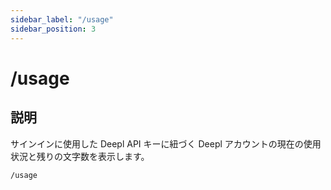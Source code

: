 ```yaml
---
sidebar_label: "/usage"
sidebar_position: 3
---
```


# /usage

## 説明

サインインに使用した Deepl API キーに紐づく Deepl アカウントの現在の使用状況と残りの文字数を表示します。

```command
/usage
```
